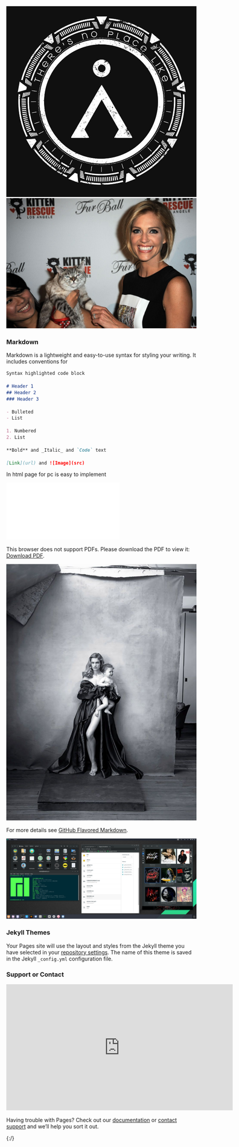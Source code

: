 

 <a href="https://wiccasoft.xyz">
 <img src="there-is-no-place-like.jpg" alt="hi" class="inline"/></a>


 <a href="https://wiccasoft.github.io/xaos">
 <img src="fur-ball-at-the-skirball.jpg" width="600" alt="hi" class="inline"/></a>

### Markdown
Markdown is a lightweight and easy-to-use syntax for styling your writing. It includes conventions for

```markdown
Syntax highlighted code block

# Header 1
## Header 2
### Header 3

- Bulleted
- List

1. Numbered
2. List

**Bold** and _Italic_ and `Code` text

[Link](url) and ![Image](src)
```

In html page for pc is easy to implement

<object data="Head_First.pdf#page=514" type="application/pdf" width="100%" height="600px">
    <embed src="Head_First.pdf" type="application/pdf">
        <p>This browser does not support PDFs. Please download the PDF to view it: <a href="Head_First.pdf">Download PDF</a>.</p>
    </embed>
</object>

![Image](rag-to-reach.jpg)

For more details see [GitHub Flavored Markdown](https://guides.github.com/features/mastering-markdown/).

![Screenshot](Rollin&Scratchin.png)

### Jekyll Themes

Your Pages site will use the layout and styles from the Jekyll theme you have selected in your [repository settings](https://github.com/wiccasoft/wiccasoft.github.io/settings). The name of this theme is saved in the Jekyll `_config.yml` configuration file.

### Support or Contact

<iframe width="600" height="333" src="https://www.youtube.com/embed/bOjSuSVsmrQ" frameborder="0" allowfullscreen></iframe>

Having trouble with Pages? Check out our [documentation](https://help.github.com/categories/github-pages-basics/) or [contact support](https://github.com/contact) and we’ll help you sort it out.

{:/}

</html>

